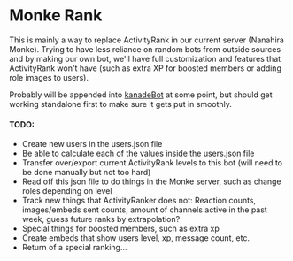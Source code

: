 # **Monke Rank**

This is mainly a way to replace ActivityRank in our current server (Nanahira Monke). Trying to have less reliance on random bots from outside sources and by making our own bot, we'll have full customization and features that ActivityRank won't have (such as extra XP for boosted members or adding role images to users).

Probably will be appended into [kanadeBot](kanadeBot) at some point, but should get working standalone first to make sure it gets put in smoothly.

#### **TODO:**
- Create new users in the users.json file
- Be able to calculate each of the values inside the users.json file
- Transfer over/export current ActivityRank levels to this bot (will need to be done manually but not too hard)
- Read off this json file to do things in the Monke server, such as change roles depending on level
- Track new things that ActivityRanker does not: Reaction counts, images/embeds sent counts, amount of channels active in the past week, guess future ranks by extrapolation?
- Special things for boosted members, such as extra xp
- Create embeds that show users level, xp, message count, etc.
- Return of a special ranking...
